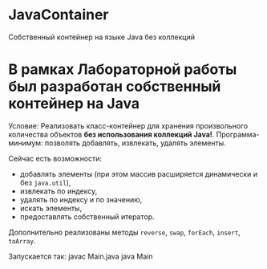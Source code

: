 # JavaContainer
Собственный контейнер на языке Java без коллекций

# В рамках Лабораторной работы был разработан собственный контейнер на Java

Условие:
Реализовать класс-контейнер для хранения произвольного количества объектов **без использования коллекций Java!**. Программа-минимум: позволять добавлять, извлекать, удалять элементы.

Сейчас есть возможности:
- добавлять элементы (при этом массив расширяется динамически и без `java.util`),
- извлекать по индексу,
- удалять по индексу и по значению,
- искать элементы,
- предоставлять собственный итератор.

Дополнительно реализованы методы `reverse`, `swap`, `forEach`, `insert`, `toArray`.

Запускается так:
javac Main.java
java Main
